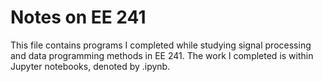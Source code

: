 # Notes on EE 241

This file contains programs I completed while studying signal processing and data programming methods in EE 241. The work I 
completed is within Jupyter notebooks, denoted by .ipynb. 
